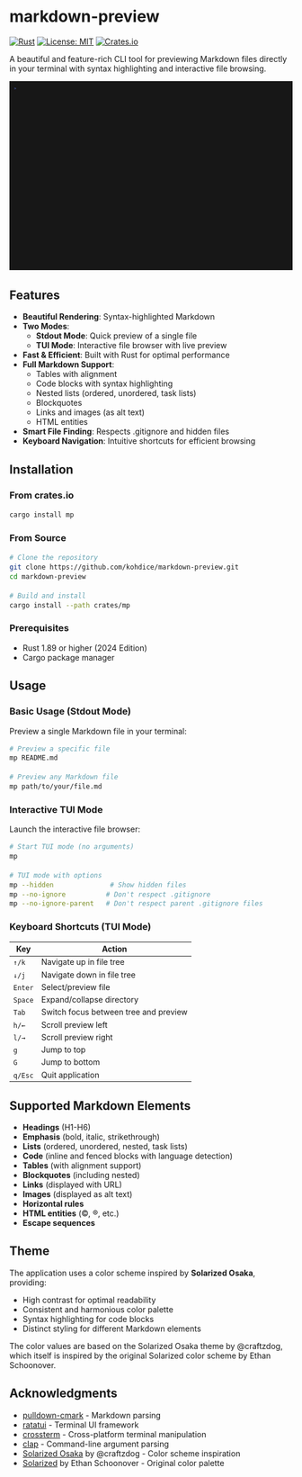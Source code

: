# markdown-preview

[![Rust](https://img.shields.io/badge/Rust-1.89%2B-orange.svg)](https://www.rust-lang.org)
[![License: MIT](https://img.shields.io/badge/License-MIT-blue.svg)](LICENSE)
[![Crates.io](https://img.shields.io/crates/v/mp.svg)](https://crates.io/crates/mp)

A beautiful and feature-rich CLI tool for previewing Markdown files directly in your terminal with syntax highlighting and interactive file browsing.

![demo](./demo.gif)

## Features

- **Beautiful Rendering**: Syntax-highlighted Markdown
- **Two Modes**:
  - **Stdout Mode**: Quick preview of a single file
  - **TUI Mode**: Interactive file browser with live preview
- **Fast & Efficient**: Built with Rust for optimal performance
- **Full Markdown Support**:
  - Tables with alignment
  - Code blocks with syntax highlighting
  - Nested lists (ordered, unordered, task lists)
  - Blockquotes
  - Links and images (as alt text)
  - HTML entities
- **Smart File Finding**: Respects .gitignore and hidden files
- **Keyboard Navigation**: Intuitive shortcuts for efficient browsing

## Installation

### From crates.io

```bash
cargo install mp
```

### From Source

```bash
# Clone the repository
git clone https://github.com/kohdice/markdown-preview.git
cd markdown-preview

# Build and install
cargo install --path crates/mp
```

### Prerequisites

- Rust 1.89 or higher (2024 Edition)
- Cargo package manager

## Usage

### Basic Usage (Stdout Mode)

Preview a single Markdown file in your terminal:

```bash
# Preview a specific file
mp README.md

# Preview any Markdown file
mp path/to/your/file.md
```

### Interactive TUI Mode

Launch the interactive file browser:

```bash
# Start TUI mode (no arguments)
mp

# TUI mode with options
mp --hidden              # Show hidden files
mp --no-ignore          # Don't respect .gitignore
mp --no-ignore-parent   # Don't respect parent .gitignore files
```

### Keyboard Shortcuts (TUI Mode)

| Key     | Action                                |
| ------- | ------------------------------------- |
| `↑/k`   | Navigate up in file tree              |
| `↓/j`   | Navigate down in file tree            |
| `Enter` | Select/preview file                   |
| `Space` | Expand/collapse directory             |
| `Tab`   | Switch focus between tree and preview |
| `h/←`   | Scroll preview left                   |
| `l/→`   | Scroll preview right                  |
| `g`     | Jump to top                           |
| `G`     | Jump to bottom                        |
| `q/Esc` | Quit application                      |

## Supported Markdown Elements

- **Headings** (H1-H6)
- **Emphasis** (bold, italic, strikethrough)
- **Lists** (ordered, unordered, nested, task lists)
- **Code** (inline and fenced blocks with language detection)
- **Tables** (with alignment support)
- **Blockquotes** (including nested)
- **Links** (displayed with URL)
- **Images** (displayed as alt text)
- **Horizontal rules**
- **HTML entities** (&copy;, &reg;, etc.)
- **Escape sequences**

## Theme

The application uses a color scheme inspired by **Solarized Osaka**, providing:

- High contrast for optimal readability
- Consistent and harmonious color palette
- Syntax highlighting for code blocks
- Distinct styling for different Markdown elements

The color values are based on the Solarized Osaka theme by @craftzdog, which itself is inspired by the original Solarized color scheme by Ethan Schoonover.

## Acknowledgments

- [pulldown-cmark](https://github.com/raphlinus/pulldown-cmark) - Markdown parsing
- [ratatui](https://github.com/ratatui-org/ratatui) - Terminal UI framework
- [crossterm](https://github.com/crossterm-rs/crossterm) - Cross-platform terminal manipulation
- [clap](https://github.com/clap-rs/clap) - Command-line argument parsing
- [Solarized Osaka](https://github.com/craftzdog/solarized-osaka.nvim) by @craftzdog - Color scheme inspiration
- [Solarized](https://ethanschoonover.com/solarized/) by Ethan Schoonover - Original color palette

